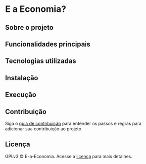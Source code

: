 # E a Economia?
## Sobre o projeto

## Funcionalidades principais

## Tecnologias utilizadas

## Instalação

## Execução

## Contribuição

Siga o [guia de contribuição](CONTRIBUTING.md) para entender os passos e regras para adicionar sua contribuição ao projeto.

## Licença

GPLv3 © E-a-Economia. Acesse a [licença](LICENSE) para mais detalhes.